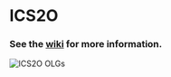 # ICS2O

### See the [wiki](https://github.com/johnfraserss/ICS2O/wiki) for more information.

![ICS2O OLGs](https://github.com/johnfraserss/ICS2O/wiki/images/ICS2O.jpg)
